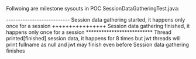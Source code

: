 Follwoing are milestone sysouts in POC SessionDataGatheringTest.java:

--------------------------- Session data gathering started, it happens only once for a session
++++++++++++++++  Session data gathering finished, it happens only once for a session
************************** Thread printed[finished] session data, it happens for 8 times but jwt threads will print fullname as null and jwt may finish even before Session data gathering finishes

